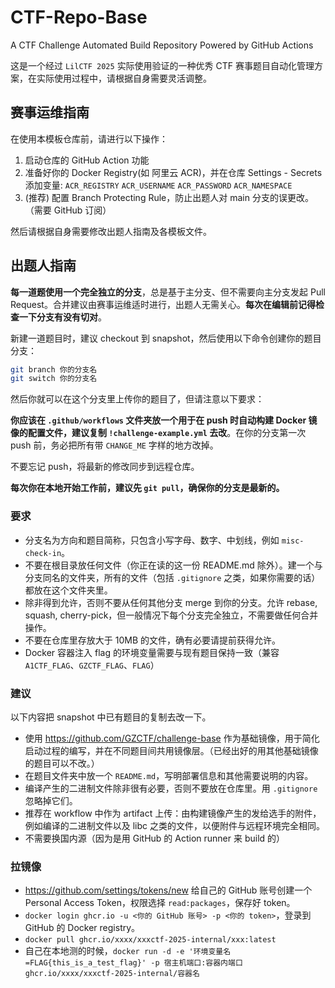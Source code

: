 # CTF-Repo-Base

A CTF Challenge Automated Build Repository Powered by GitHub Actions

这是一个经过 `LilCTF 2025` 实际使用验证的一种优秀 CTF 赛事题目自动化管理方案，在实际使用过程中，请根据自身需要灵活调整。

## 赛事运维指南

在使用本模板仓库前，请进行以下操作：

1. 启动仓库的 GitHub Action 功能
2. 准备好你的 Docker Registry(如 阿里云 ACR)，并在仓库 Settings - Secrets 添加变量: `ACR_REGISTRY` `ACR_USERNAME` `ACR_PASSWORD` `ACR_NAMESPACE`
3. (推荐) 配置 Branch Protecting Rule，防止出题人对 main 分支的误更改。（需要 GitHub 订阅）

然后请根据自身需要修改出题人指南及各模板文件。

## 出题人指南

**每一道题使用一个完全独立的分支**，总是基于主分支、但不需要向主分支发起 Pull Request。合并建议由赛事运维适时进行，出题人无需关心。**每次在编辑前记得检查一下分支有没有切对**。

新建一道题目时，建议 checkout 到 snapshot，然后使用以下命令创建你的题目分支：

```bash
git branch 你的分支名
git switch 你的分支名
```

然后你就可以在这个分支里上传你的题目了，但请注意以下要求：

**你应该在 `.github/workflows` 文件夹放一个用于在 push 时自动构建 Docker 镜像的配置文件，建议复制 `!challenge-example.yml` 去改**。在你的分支第一次 push 前，务必把所有带 `CHANGE_ME` 字样的地方改掉。

不要忘记 push，将最新的修改同步到远程仓库。

**每次你在本地开始工作前，建议先 `git pull`，确保你的分支是最新的。**

### 要求

- 分支名为方向和题目简称，只包含小写字母、数字、中划线，例如 `misc-check-in`。
- 不要在根目录放任何文件（你正在读的这一份 README.md 除外）。建一个与分支同名的文件夹，所有的文件（包括 `.gitignore` 之类，如果你需要的话）都放在这个文件夹里。
- 除非得到允许，否则不要从任何其他分支 merge 到你的分支。允许 rebase, squash, cherry-pick，但一般情况下每个分支完全独立，不需要做任何合并操作。
- 不要在仓库里存放大于 10MB 的文件，确有必要请提前获得允许。
- Docker 容器注入 flag 的环境变量需要与现有题目保持一致（兼容 `A1CTF_FLAG`、`GZCTF_FLAG`、`FLAG`）

### 建议

以下内容把 snapshot 中已有题目的复制去改一下。

- 使用 <https://github.com/GZCTF/challenge-base> 作为基础镜像，用于简化启动过程的编写，并在不同题目间共用镜像层。（已经出好的用其他基础镜像的题目可以不改。）
- 在题目文件夹中放一个 `README.md`，写明部署信息和其他需要说明的内容。
- 编译产生的二进制文件除非很有必要，否则不要放在仓库里。用 `.gitignore` 忽略掉它们。
- 推荐在 workflow 中作为 artifact 上传：由构建镜像产生的发给选手的附件，例如编译的二进制文件以及 libc 之类的文件，以便附件与远程环境完全相同。
- 不需要换国内源（因为是用 GitHub 的 Action runner 来 build 的）

### 拉镜像

- <https://github.com/settings/tokens/new> 给自己的 GitHub 账号创建一个 Personal Access Token，权限选择 `read:packages`，保存好 token。
- `docker login ghcr.io -u <你的 GitHub 账号> -p <你的 token>`，登录到 GitHub 的 Docker registry。
- `docker pull ghcr.io/xxxx/xxxctf-2025-internal/xxx:latest`
- 自己在本地测的时候，`docker run -d -e '环境变量名=FLAG{this_is_a_test_flag}' -p 宿主机端口:容器内端口 ghcr.io/xxxx/xxxctf-2025-internal/容器名`